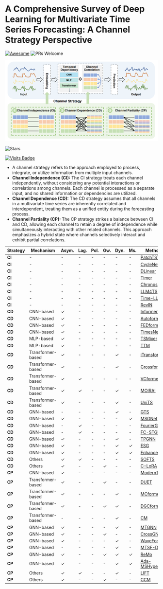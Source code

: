 # **A Comprehensive Survey of Deep Learning for Multivariate Time Series Forecasting: A Channel Strategy Perspective**

[![Awesome](https://awesome.re/badge.svg)](https://awesome.re) ![PRs Welcome](https://img.shields.io/badge/PRs-Welcome-green) 

![image-20250212190349685](./figs/channel-strategy-overview.png)

![Stars](https://img.shields.io/github/decisionintelligence/CS4TS)

[![Visits Badge](https://badges.pufler.dev/visits/decisionintelligence/CS4TS)](https://badges.pufler.dev/visits/decisionintelligence/CS4TS)

- A channel strategy refers to the approach employed to process, integrate, or utilize information from multiple input channels.
- **Channel Independence (CI):** The CI strategy treats each channel independently, without considering any potential interactions or correlations among channels. Each channel is processed as a separate input, and no shared information or dependencies are utilized.
- **Channel Dependence (CD):** The CD strategy assumes that all channels in a multivariate time series are inherently correlated and interdependent, treating them as a unified entity during the forecasting process.
- **Channel Partiality (CP):**  The CP strategy strikes a balance between CI and CD, allowing each channel to retain a degree of independence while simultaneously interacting with other related channels. This approach emphasizes a hybrid state where channels selectively interact and exhibit partial correlations.





| Strategy | Mechanism         | Asym. | Lag. | Pol. | Gw.  | Dyn. | Ms.  | Method                                                       | Paradigm   | Venue | Year | Code                                                         |
| -------- | ----------------- | ----- | ---- | ---- | ---- | ---- | ---- | ------------------------------------------------------------ | ---------- | ----- | ---- | ------------------------------------------------------------ |
| **CI**   | -                 | -     | -    | -    | -    | -    | -    | [PatchTST](https://github.com/yuqinie98/patchtst)            | Specific   | ICLR  | 2023 | [Link](https://github.com/yuqinie98/patchtst)                |
| **CI**   | -                 | -     | -    | -    | -    | -    | -    | [CycleNet](https://github.com/ACAT-SCUT/CycleNet)            | Specific   | NIPS  | 2024 | [Link](https://github.com/ACAT-SCUT/CycleNet)                |
| **CI**   | -                 | -     | -    | -    | -    | -    | -    | [DLinear](https://github.com/cure-lab/LTSF-Linear)           | Specific   | AAAI  | 2023 | [Link](https://github.com/cure-lab/LTSF-Linear)              |
| **CI**   | -                 | -     | -    | -    | -    | -    | -    | [Timer](https://github.com/thuml/Large-Time-Series-Model)    | Foundation | ICML  | 2024 | [Link](https://github.com/thuml/Large-Time-Series-Model)     |
| **CI**   | -                 | -     | -    | -    | -    | -    | -    | [Chronos](https://github.com/amazon-science/chronos-forecasting) | Foundation | ICML  | 2024 | [Link](https://github.com/amazon-science/chronos-forecasting) |
| **CI**   | -                 | -     | -    | -    | -    | -    | -    | [LLM4TS](https://github.com/liaoyuhua/LLM4TS)                | Foundation | NIPS  | 2023 | [Link](https://github.com/liaoyuhua/LLM4TS)                  |
| **CI**   | -                 | -     | -    | -    | -    | -    | -    | [Time-LLM](https://github.com/KimMeen/Time-LLM)              | Foundation | ICLR  | 2024 | [Link](https://github.com/KimMeen/Time-LLM)                  |
| **CI**   | -                 | -     | -    | -    | -    | -    | -    | [RevIN](https://github.com/ts-kim/RevIN)                     | Plugin     | ICLR  | 2021 | [Link](https://github.com/ts-kim/RevIN)                      |
| **CD**   | CNN-based         | ✓     | -    | -    | -    | -    | -    | [Informer](https://github.com/zhouhaoyi/Informer2020)        | Specific   | AAAI  | 2021 | [Link](https://github.com/zhouhaoyi/Informer2020)            |
| **CD**   | CNN-based         | ✓     | -    | -    | -    | -    | -    | [Autoformer](https://github.com/thuml/Autoformer)            | Specific   | NIPS  | 2021 | [Link](https://github.com/thuml/Autoformer)                  |
| **CD**   | CNN-based         | ✓     | -    | -    | -    | -    | -    | [FEDformer](https://github.com/MAZiqing/FEDformer)           | Specific   | ICML  | 2022 | [Link](https://github.com/MAZiqing/FEDformer)                |
| **CD**   | CNN-based         | ✓     | -    | -    | -    | -    | -    | [TimesNet](https://github.com/thuml/TimesNet)                | Specific   | ICLR  | 2023 | [Link](https://github.com/thuml/TimesNet)                    |
| **CD**   | MLP-based         | ✓     | -    | -    | -    | -    | -    | [TSMixer](https://github.com/ditschuk/pytorch-tsmixer)       | Specific   | KDD   | 2023 | [Link](https://github.com/ditschuk/pytorch-tsmixer)          |
| **CD**   | MLP-based         | ✓     | -    | -    | -    | -    | -    | [TTM](https://github.com/ibm-granite/granite-tsfm)           | Foundation | NIPS  | 2024 | [Link](https://github.com/ibm-granite/granite-tsfm)          |
| **CD**   | Transformer-based | ✓     | -    | -    | -    | ✓    | -    | [iTransformer](https://github.com/thuml/iTransformer)        | Specific   | ICLR  | 2024 | [Link](https://github.com/thuml/iTransformer)                |
| **CD**   | Transformer-based | ✓     | -    | -    | -    | ✓    | -    | [Crossformer](https://github.com/Thinklab-SJTU/Crossformer)  | Specific   | ICLR  | 2023 | [Link](https://github.com/Thinklab-SJTU/Crossformer)         |
| **CD**   | Transformer-based | ✓     | ✓    | -    | -    | -    | -    | [VCformer](https://github.com/CSyyn/VCformer)                | Specific   | IJCAI | 2024 | [Link](https://github.com/CSyyn/VCformer)                    |
| **CD**   | Transformer-based | ✓     | ✓    | -    | -    | ✓    | -    | [MOIRAI](https://github.com/SalesforceAIResearch/uni2ts)     | Foundation | ICML  | 2024 | [Link](https://github.com/SalesforceAIResearch/uni2ts)       |
| **CD**   | Transformer-based | ✓     | -    | -    | -    | ✓    | -    | [UniTS](https://github.com/mims-harvard/UniTS)               | Foundation | NIPS  | 2024 | [Link](https://github.com/mims-harvard/UniTS)                |
| **CD**   | GNN-based         | -     | -    | -    | -    | ✓    | -    | [GTS](https://github.com/chaoshangcs/GTS)                    | Specific   | ICLR  | 2021 | [Link](https://github.com/chaoshangcs/GTS)                   |
| **CD**   | GNN-based         | ✓     | -    | -    | -    | -    | ✓    | [MSGNet](https://github.com/YoZhibo/MSGNet)                  | Specific   | AAAI  | 2024 | [Link](https://github.com/YoZhibo/MSGNet)                    |
| **CD**   | GNN-based         | -     | ✓    | -    | -    | -    | -    | [FourierGNN](https://github.com/aikunyi/FourierGNN)          | Specific   | NIPS  | 2023 | [Link](https://github.com/aikunyi/FourierGNN)                |
| **CD**   | GNN-based         | -     | ✓    | -    | -    | -    | -    | [FC-STGNN](https://github.com/Frank-Wang-oss/FCSTGNN)        | Specific   | AAAI  | 2024 | [Link](https://github.com/Frank-Wang-oss/FCSTGNN)            |
| **CD**   | GNN-based         | ✓     | -    | -    | -    | ✓    | -    | [TPGNN](https://github.com/zyplanet/TPGNN)                   | Specific   | NIPS  | 2022 | [Link](https://github.com/zyplanet/TPGNN)                    |
| **CD**   | GNN-based         | ✓     | -    | -    | -    | ✓    | ✓    | [ESG](https://github.com/LiuZH-19/ESG)                       | Specific   | KDD   | 2022 | [Link](https://github.com/LiuZH-19/ESG)                      |
| **CD**   | GNN-based         | ✓     | -    | -    | -    | ✓    | ✓    | [EnhanceNet](https://github.com/razvanc92/EnhanceNet)        | Plugin     | ICDE  | 2021 | [Link](https://github.com/razvanc92/EnhanceNet)              |
| **CD**   | Others            | ✓     | ✓    | -    | -    | -    | -    | [SOFTS](https://github.com/Secilia-Cxy/SOFTS)                | Specific   | NIPS  | 2024 | [Link](https://github.com/Secilia-Cxy/SOFTS)                 |
| **CD**   | Others            | ✓     | -    | -    | ✓    | -    | -    | [C-LoRA](https://github.com/tongnie/C-LoRA)                  | Plugin     | CIKM  | 2024 | [Link](https://github.com/tongnie/C-LoRA)                    |
| **CP**   | CNN-based         | ✓     | -    | -    | -    | -    | -    | [ModernTCN](https://github.com/luodhhh/ModernTCN)            | Specific   | ICLR  | 2024 | [Link](https://github.com/luodhhh/ModernTCN)                 |
| **CP**   | Transformer-based | ✓     | -    | -    | ✓    | -    | -    | [DUET](https://github.com/decisionintelligence/DUET)         | Specific   | KDD   | 2025 | [Link](https://github.com/decisionintelligence/DUET)         |
| **CP**   | Transformer-based | ✓     | -    | -    | -    | ✓    | -    | [MCformer](https://github.com/IITJMCformer)                  | Specific   | IITJ* | 2024 | -                                                            |
| **CP**   | Transformer-based | ✓     | -    | -    | ✓    | ✓    | -    | [DGCformer](https://github.com/liu2024dgcformer)             | Specific   | arXiv | 2024 | -                                                            |
| **CP**   | Transformer-based | -     | -    | -    | -    | ✓    | -    | [CM](https://github.com/lee2024partial)                      | Plugin     | NIPS  | 2024 | -                                                            |
| **CP**   | GNN-based         | ✓     | -    | -    | -    | ✓    | -    | [MTGNN](https://github.com/nnzhan/MTGNN)                     | Specific   | KDD   | 2020 | [Link](https://github.com/nnzhan/MTGNN)                      |
| **CP**   | GNN-based         | ✓     | -    | -    | ✓    | -    | -    | [CrossGNN](https://github.com/hqh0728/CrossGNN)              | Specific   | NIPS  | 2023 | [Link](https://github.com/hqh0728/CrossGNN)                  |
| **CP**   | GNN-based         | ✓     | -    | -    | -    | ✓    | -    | [WaveForM](https://github.com/alanyoungCN/WaveForM)          | Specific   | AAAI  | 2023 | [Link](https://github.com/alanyoungCN/WaveForM)              |
| **CP**   | GNN-based         | -     | -    | -    | -    | ✓    | -    | [MTSF-DG](https://github.com/decisionintelligence/MTSF-DG)   | Specific   | VLDB  | 2023 | [Link](https://github.com/decisionintelligence/MTSF-DG)      |
| **CP**   | GNN-based         | ✓     | -    | -    | ✓    | ✓    | ✓    | [ReMo](https://github.com/ReMo)                              | Specific   | IJCAI | 2023 | -                                                            |
| **CP**   | GNN-based         | ✓     | -    | -    | -    | ✓    | ✓    | [Ada-MSHyper](https://github.com/shangzongjiang/Ada-MSHyper) | Specific   | NIPS  | 2024 | [Link](https://github.com/shangzongjiang/Ada-MSHyper)        |
| **CP**   | Others            | ✓     | ✓    | -    | -    | ✓    | -    | [LIFT](https://github.com/SJTU-DMTai/LIFT)                   | Plugin     | ICLR  | 2024 | [Link](https://github.com/SJTU-DMTai/LIFT)                   |
| **CP**   | Others            | ✓     | -    | -    | ✓    | -    | -    | [CCM](https://github.com/Graph-and-Geometric-Learning/TimeSeriesCCM) | Plugin     | NIPS  | 2024 | [Link](https://github.com/Graph-and-Geometric-Learning/TimeSeriesCCM) |

